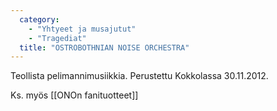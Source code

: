 ```yaml
---
  category: 
    - "Yhtyeet ja musajutut"
    - "Tragediat"
  title: "OSTROBOTHNIAN NOISE ORCHESTRA"
---
```

Teollista pelimannimusiikkia. Perustettu Kokkolassa 30.11.2012.

Ks. myös [[ONOn fanituotteet]]